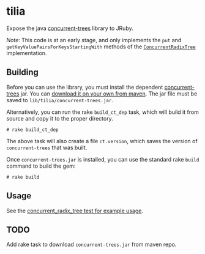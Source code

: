 # tilia
Expose the java [concurrent-trees](http://concurrent-trees.googlecode.com/) library to JRuby.

*Note*: This code is at an early stage, and only implements the `put` and `getKeyValuePairsForKeysStartingWith` methods of the [`ConcurrentRadixTree`](http://concurrent-trees.googlecode.com/svn/concurrent-trees/javadoc/apidocs/com/googlecode/concurrenttrees/radix/ConcurrentRadixTree.html) implementation.

## Building 

Before you can use the library, you must install the dependent [concurrent-trees](http://concurrent-trees.googlecode.com) jar.  You can [download it on your own from maven](http://mvnrepository.com/artifact/com.googlecode.concurrent-trees/concurrent-trees/2.4.0).  The jar file must be saved to `lib/tilia/concurrent-trees.jar`.

Alternatively, you can run the rake `build_ct_dep` task, which will build it from source and copy it to the proper directory.
```
# rake build_ct_dep 
```
The above task will also create a file `ct.version`, which saves the version of `concurrent-trees` that was built.


Once `concurrent-trees.jar` is installed, you can use the standard rake `build` command to build the gem:

```
# rake build
```

## Usage

See the [concurrent_radix_tree test for example usage](https://github.com/twelve17/tilia/blob/master/test/tilia/test_concurrent_radix_tree.rb#L10).


## TODO

Add rake task to download `concurrent-trees.jar` from maven repo. 
